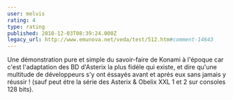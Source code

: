 ```yaml
---
user: melvis
rating: 4
type: rating
published: 2010-12-03T08:39:24.000Z
legacy_url: http://www.emunova.net/veda/test/512.htm#comment-14643
---
```

Une démonstration pure et simple du savoir-faire de Konami à l'époque car c'est l'adaptation des BD d'Asterix la plus fidéle qui existe, et dire qu'une multitude de développeurs s'y ont éssayés avant et aprés eux sans jamais y réussir ! (sauf peut étre la série des Asterix & Obelix XXL 1 et 2 sur consoles 128 bits).